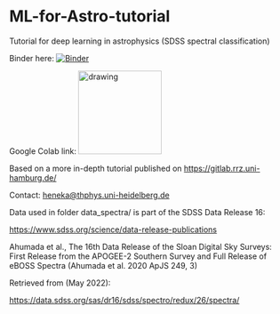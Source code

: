 # ML-for-Astro-tutorial
Tutorial for deep learning in astrophysics (SDSS spectral classification)

Binder here:
[![Binder](https://mybinder.org/badge_logo.svg)](https://mybinder.org/v2/gh/csheneka/ML-for-Astro-tutorial/HEAD)

Google Colab link: 
<a target="_blank" rel="noopener noreferrer" href="https://colab.research.google.com/github/csheneka/ML-for-Astro-tutorial/blob/main/spectral_classifier.ipynb"><img src="https://colab.research.google.com/assets/colab-badge.svg" alt="drawing" width="150"/> </a>

Based on a more in-depth tutorial published on https://gitlab.rrz.uni-hamburg.de/

Contact: heneka@thphys.uni-heidelberg.de

Data used in folder data_spectra/ is part of the SDSS Data Release 16:

https://www.sdss.org/science/data-release-publications 

Ahumada et al., The 16th Data Release of the Sloan Digital Sky Surveys: First Release from the APOGEE-2 Southern Survey and Full Release of eBOSS Spectra (Ahumada et al. 2020 ApJS 249, 3)

Retrieved from (May 2022): 

https://data.sdss.org/sas/dr16/sdss/spectro/redux/26/spectra/
